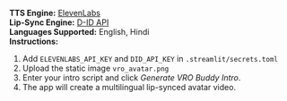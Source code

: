 **TTS Engine:** [ElevenLabs](https://elevenlabs.io)  
**Lip-Sync Engine:** [D-ID API](https://www.d-id.com/)  
**Languages Supported:** English, Hindi  
**Instructions:**
1. Add `ELEVENLABS_API_KEY` and `DID_API_KEY` in `.streamlit/secrets.toml`
2. Upload the static image `vro_avatar.png`
3. Enter your intro script and click *Generate VRO Buddy Intro*.
4. The app will create a multilingual lip-synced avatar video.
